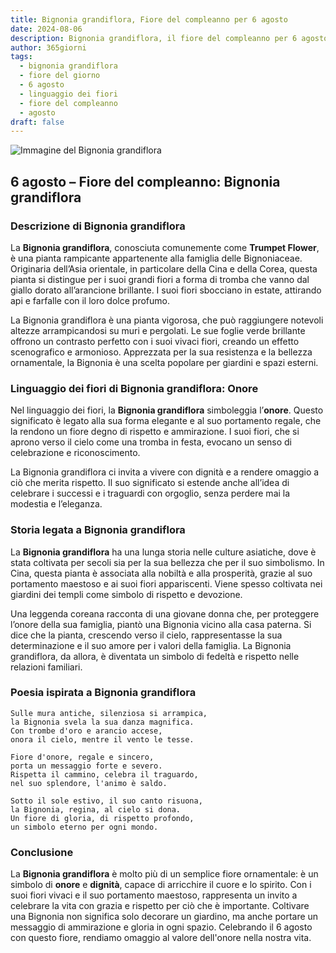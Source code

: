 ```yaml
---
title: Bignonia grandiflora, Fiore del compleanno per 6 agosto
date: 2024-08-06
description: Bignonia grandiflora, il fiore del compleanno per 6 agosto, è il simbolo di Onore. Scopri il suo significato unico, le storie affascinanti e la poesia che celebra la sua bellezza.
author: 365giorni
tags:
  - bignonia grandiflora
  - fiore del giorno
  - 6 agosto
  - linguaggio dei fiori
  - fiore del compleanno
  - agosto
draft: false
---
```


![Immagine del Bignonia grandiflora](https://cdn.pixabay.com/photo/2020/06/14/14/59/flowers-5298209_1280.jpg)


## 6 agosto – Fiore del compleanno: Bignonia grandiflora

### Descrizione di Bignonia grandiflora

La **Bignonia grandiflora**, conosciuta comunemente come **Trumpet Flower**, è una pianta rampicante appartenente alla famiglia delle Bignoniaceae. Originaria dell’Asia orientale, in particolare della Cina e della Corea, questa pianta si distingue per i suoi grandi fiori a forma di tromba che vanno dal giallo dorato all’arancione brillante. I suoi fiori sbocciano in estate, attirando api e farfalle con il loro dolce profumo.

La Bignonia grandiflora è una pianta vigorosa, che può raggiungere notevoli altezze arrampicandosi su muri e pergolati. Le sue foglie verde brillante offrono un contrasto perfetto con i suoi vivaci fiori, creando un effetto scenografico e armonioso. Apprezzata per la sua resistenza e la bellezza ornamentale, la Bignonia è una scelta popolare per giardini e spazi esterni.

### Linguaggio dei fiori di Bignonia grandiflora: Onore

Nel linguaggio dei fiori, la **Bignonia grandiflora** simboleggia l’**onore**. Questo significato è legato alla sua forma elegante e al suo portamento regale, che la rendono un fiore degno di rispetto e ammirazione. I suoi fiori, che si aprono verso il cielo come una tromba in festa, evocano un senso di celebrazione e riconoscimento.

La Bignonia grandiflora ci invita a vivere con dignità e a rendere omaggio a ciò che merita rispetto. Il suo significato si estende anche all’idea di celebrare i successi e i traguardi con orgoglio, senza perdere mai la modestia e l’eleganza.

### Storia legata a Bignonia grandiflora

La **Bignonia grandiflora** ha una lunga storia nelle culture asiatiche, dove è stata coltivata per secoli sia per la sua bellezza che per il suo simbolismo. In Cina, questa pianta è associata alla nobiltà e alla prosperità, grazie al suo portamento maestoso e ai suoi fiori appariscenti. Viene spesso coltivata nei giardini dei templi come simbolo di rispetto e devozione.

Una leggenda coreana racconta di una giovane donna che, per proteggere l’onore della sua famiglia, piantò una Bignonia vicino alla casa paterna. Si dice che la pianta, crescendo verso il cielo, rappresentasse la sua determinazione e il suo amore per i valori della famiglia. La Bignonia grandiflora, da allora, è diventata un simbolo di fedeltà e rispetto nelle relazioni familiari.

### Poesia ispirata a Bignonia grandiflora

```
Sulle mura antiche, silenziosa si arrampica,  
la Bignonia svela la sua danza magnifica.  
Con trombe d'oro e arancio accese,  
onora il cielo, mentre il vento le tesse.

Fiore d'onore, regale e sincero,  
porta un messaggio forte e severo.  
Rispetta il cammino, celebra il traguardo,  
nel suo splendore, l'animo è saldo.

Sotto il sole estivo, il suo canto risuona,  
la Bignonia, regina, al cielo si dona.  
Un fiore di gloria, di rispetto profondo,  
un simbolo eterno per ogni mondo.
```

### Conclusione

La **Bignonia grandiflora** è molto più di un semplice fiore ornamentale: è un simbolo di **onore** e **dignità**, capace di arricchire il cuore e lo spirito. Con i suoi fiori vivaci e il suo portamento maestoso, rappresenta un invito a celebrare la vita con grazia e rispetto per ciò che è importante. Coltivare una Bignonia non significa solo decorare un giardino, ma anche portare un messaggio di ammirazione e gloria in ogni spazio. Celebrando il 6 agosto con questo fiore, rendiamo omaggio al valore dell'onore nella nostra vita.